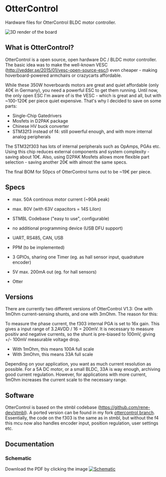 # OtterControl
Hardware files for OtterControl BLDC motor controller.

![3D render of the board](../assets/tilted.png?raw=true)

## What is OtterControl?
OtterControl is a open source, open hardware DC / BLDC motor controller.
The basic idea was to make the well-known VESC (http://vedder.se/2015/01/vesc-open-source-esc/) even cheaper - making hoverboard-powered armchairs or crazycarts affordable.

While these 350W hoverboards motors are great and quiet affordable (only 40€ in Germany),
you need a powerful ESC to get them running. Until now, the only open ESC I'm aware of is the VESC - which is great and all, but with ~100-120€ per piece quiet expensive.
That's why I decided to save on some parts:

* Single-Chip Gatedrivers
* Mosfets in D2PAK package
* Chinese HV buck converter
* STM32f3 instead of f4: still powerful enough, and with more internal analog peripherals

The STM32f303 has lots of internal peripherals such as OpAmps, PGAs etc.
Using this chip reduces external components and system complexity - saving about 10€.
Also, using D2PAK Mosfets allows more flexible part selection - saving another 20€ with almost the same specs.

The final BOM for 50pcs of OtterControl turns out to be ~19€ per piece.

## Specs
* max. 50A continous motor current (~90A peak)
* max. 80V (with 63V capacitors = 14S LiIon)
* STMBL Codebase ("easy to use", configurable)
* no additional programming device (USB DFU support)

* UART, RS485, CAN, USB
* PPM (to be implemented)

* 3 GPIOs, sharing one Timer (eg. as hall sensor input, quadrature encoder)
* 5V max. 200mA out (eg. for hall sensors)
* Otter

## Versions

There are currently two different versions of OtterControl V1.3:
One with 1mOhm current-sensing shunts, and one with 3mOhm.
The reason for this:

To measure the phase current, the f303 internal PGA is set to 16x gain.
This gives a input range of 3.2AVDD / 16 = 200mV.
It is necessary to measure positiv and negative currents, so the shunt is pre-biased to 100mV, giving +/- 100mV measurable voltage drop.

* With 1mOhm, this means 100A full scale
* With 3mOhm, this means 33A full scale

Depending on your application, you want as much current resolution as possible.
For a 5A DC motor, or a small BLDC, 33A is way enough, archiving good current regulation.
However, for applications with more current, 1mOhm increases the current scale to the necessary range.

## Software

OtterControl is based on the stmbl codebase (https://github.com/rene-dev/stmbl).
A ported version can be found in my fork [ottercontrol branch](https://github.com/NiklasFauth/stmbl/tree/ottercontrol-sessel).
Essentially, the code on the f303 is the same as in stmbl, but without the f4 this mcu now also handles encoder input, position regulation, user settings etc.

## Documentation

### Schematic

Download the PDF by clicking the image
[![Schematic](../assets/ottercontrol_sch.png?raw=true)](../assets/ottercontrol.pdf?raw=true)

